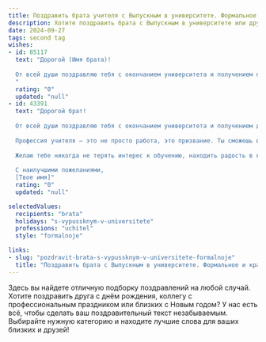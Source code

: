 ```yaml
---
title: Поздравить брата учителя с Выпускным в университете. Формальное и красивое
description: Хотите поздравить брата с Выпускным в университете или другим праздником? Наш ИИ создаст незабываемое поздравление, а вы обязательно выделитесь среди других.  
date: 2024-09-27
tags: second tag
wishes:
- id: 85117
  text: "Дорогой (Имя брата)!
  
  От всей души поздравляю тебя с окончанием университета и получением профессии учителя!  Это значительное достижение, требующее  усилий, терпения и  глубоких знаний.  Желаю тебе успехов в твоей будущей карьере,  радости от работы с учениками и  неиссякаемого вдохновения. Пусть твой профессиональный путь будет полон ярких моментов и  принесёт тебе  удовлетворение и признание.  Горжусь тобой!
  "
  rating: "0"
  updated: "null"
- id: 43391
  text: "Дорогой брат!
  
  От всей души поздравляю тебя с окончанием университета и получением диплома учителя! Этот знаменательный день стал результатом твоих упорных трудов, целеустремленности и стремления к знаниям. Ты проявил себя как настойчивый и талантливый студент, и теперь ты готов делиться своими знаниями с будущими поколениями.
  
  Профессия учителя — это не просто работа, это призвание. Ты сможешь вдохновлять, обучать и формировать мир вокруг тебя. Уверен, что твой педагогический путь будет успешным, и ты станешь примером для своих учеников.
  
  Желаю тебе никогда не терять интерес к обучению, находить радость в каждом дне и терпение в трудных моментах. Пусть твоя карьера будет наполнена яркими событиями, новыми открытиями и искренней благодарностью учеников.
  
  С наилучшими пожеланиями,
  [Твое имя]"
  rating: "0"
  updated: "null"

selectedValues:
  recipients: "brata"
  holidays: "s-vypussknym-v-universitete"
  professions: "uchitel"
  style: "formalnoje"

links:
- slug: "pozdravit-brata-s-vypussknym-v-universitete-formalnoje"
  title: "Поздравить брата с Выпускным в университете. Формальное и красивое"
---
```


Здесь вы найдете отличную подборку поздравлений на любой случай.
Хотите поздравить друга с днём рождения, коллегу с профессиональным праздником или близких с Новым годом? У нас есть всё, чтобы сделать ваш поздравительный текст незабываемым. Выбирайте нужную категорию и находите лучшие слова для ваших близких и друзей!
